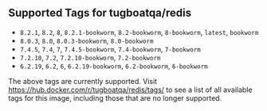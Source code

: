## Supported Tags for tugboatqa/redis

* `8.2.1`, `8.2`, `8`, `8.2.1-bookworm`, `8.2-bookworm`, `8-bookworm`, `latest`, `bookworm`
* `8.0.3`, `8.0`, `8.0.3-bookworm`, `8.0-bookworm`
* `7.4.5`, `7.4`, `7`, `7.4.5-bookworm`, `7.4-bookworm`, `7-bookworm`
* `7.2.10`, `7.2`, `7.2.10-bookworm`, `7.2-bookworm`
* `6.2.19`, `6.2`, `6`, `6.2.19-bookworm`, `6.2-bookworm`, `6-bookworm`

The above tags are currently supported. Visit https://hub.docker.com/r/tugboatqa/redis/tags/ to see a list of all available tags for this image, including those that are no longer supported.
